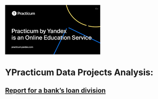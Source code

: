 <img src='.\images\1.png'>
<p>

# YPracticum Data Projects Analysis:

## [Report for a bank’s loan division](.\Bank's_loan_division_project\readme.md)


